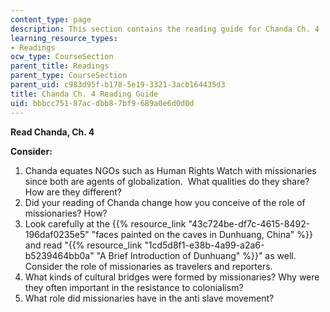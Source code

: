 ```yaml
---
content_type: page
description: This section contains the reading guide for Chanda Ch. 4
learning_resource_types:
- Readings
ocw_type: CourseSection
parent_title: Readings
parent_type: CourseSection
parent_uid: c983d95f-b178-5e19-3321-3acb164435d3
title: Chanda Ch. 4 Reading Guide
uid: bbbcc751-87ac-dbb8-7bf9-689a0e6d0d0d
---
```


**Read Chanda, Ch. 4**

**Consider:**

1.  Chanda equates NGOs such as Human Rights Watch with missionaries since both are agents of globalization.  What qualities do they share?  How are they different?
2.  Did your reading of Chanda change how you conceive of the role of missionaries? How?
3.  Look carefully at the {{% resource_link "43c724be-df7c-4615-8492-196daf0235e5" "faces painted on the caves in Dunhuang, China" %}} and read "{{% resource_link "1cd5d8f1-e38b-4a99-a2a6-b5239464bb0a" "A Brief Introduction of Dunhuang" %}}" as well. Consider the role of missionaries as travelers and reporters.
4.  What kinds of cultural bridges were formed by missionaries? Why were they often important in the resistance to colonialism?
5.  What role did missionaries have in the anti slave movement?